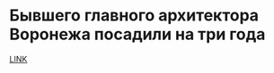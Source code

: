 # Бывшего главного архитектора Воронежа посадили на три года



[LINK](https://varlamov.ru/3049008.html)